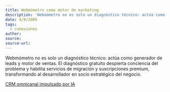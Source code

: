 ```yaml
---
title: Webmómetro como motor de marketing
description: 'Webmómetro no es solo un diagnóstico técnico: actúa como generador de leads y motor de ventas'
date: 4/9/2005
tags:
  - conexiones
author:
source:
source-url:
---
```


Webmómetro no es solo un diagnóstico técnico: actúa como generador de leads y motor de ventas. El diagnóstico gratuito despierta conciencia del problema y habilita servicios de migración y suscripciones premium, transformando al desarrollador en socio estratégico del negocio.

[CRM omnicanal impulsado por IA](crm-omnicanal-impulsado-por-ia)
